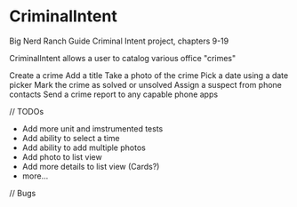 # CriminalIntent
Big Nerd Ranch Guide Criminal Intent project, chapters 9-19

CriminalIntent allows a user to catalog various office "crimes"

Create a crime
Add a title
Take a photo of the crime
Pick a date using a date picker
Mark the crime as solved or unsolved
Assign a suspect from phone contacts
Send a crime report to any capable phone apps

// TODOs
* Add more unit and imstrumented tests
* Add ability to select a time
* Add ability to add multiple photos
* Add photo to list view
* Add more details to list view (Cards?)
* more...

// Bugs


